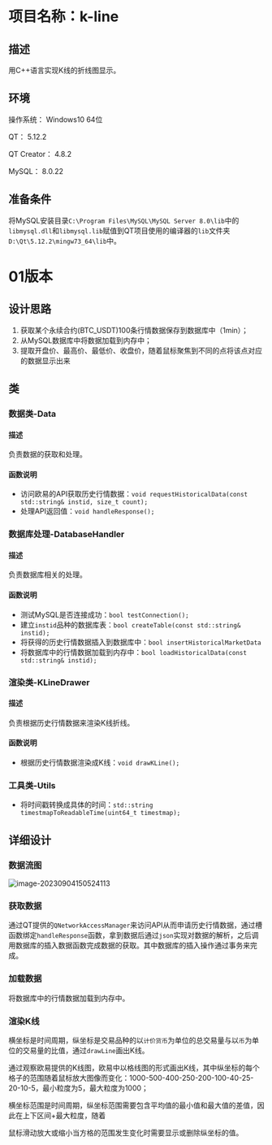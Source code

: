 # 项目名称：k-line
## 描述

用C++语言实现K线的折线图显示。

## 环境

操作系统：	  	Windows10 64位

QT：					5.12.2

QT Creator： 	 4.8.2

MySQL：			 8.0.22

## 准备条件

将MySQL安装目录`C:\Program Files\MySQL\MySQL Server 8.0\lib`中的`libmysql.dll`和`libmysql.lib`赋值到QT项目使用的编译器的`lib`文件夹`D:\Qt\5.12.2\mingw73_64\lib`中。

# 01版本

## 设计思路

1. 获取某个永续合约(BTC_USDT)100条行情数据保存到数据库中（1min）；
2. 从MySQL数据库中将数据加载到内存中；
3. 提取开盘价、最高价、最低价、收盘价，随着鼠标聚焦到不同的点将该点对应的数据显示出来

## 类

### 数据类-Data

#### 描述

负责数据的获取和处理。

#### 函数说明

- 访问欧易的API获取历史行情数据：`void requestHistoricalData(const std::string& instid, size_t count);`
- 处理API返回值：`void handleResponse();`

### 数据库处理-DatabaseHandler

#### 描述

负责数据库相关的处理。

#### 函数说明

- 测试MySQL是否连接成功：`bool testConnection();`
- 建立`instid`品种的数据库表：`bool createTable(const std::string& instid);`
- 将获得的历史行情数据插入到数据库中：`bool insertHistoricalMarketData`
- 将数据库中的行情数据加载到内存中：`bool loadHistoricalData(const std::string& instid);`

### 渲染类-KLineDrawer

#### 描述

负责根据历史行情数据来渲染K线折线。

#### 函数说明

- 根据历史行情数据渲染成K线：`void drawKLine();`

### 工具类-Utils

- 将时间戳转换成具体的时间：`std::string timestmapToReadableTime(uint64_t timestmap);`


## 详细设计

### 数据流图

![image-20230904150524113](https://github.com/sfssa/k-line/tree/master/static/data01.png)

### 获取数据

通过QT提供的`QNetworkAccessManager`来访问API从而申请历史行情数据，通过槽函数绑定`handleResponse`函数，拿到数据后通过`json`实现对数据的解析，之后调用数据库的插入数据函数完成数据的获取。其中数据库的插入操作通过事务来完成。

### 加载数据

将数据库中的行情数据加载到内存中。

### 渲染K线

横坐标是时间周期，纵坐标是交易品种的以`计价货币`为单位的总交易量与以`币`为单位的交易量的比值，通过`drawLine`画出K线。

通过观察欧易提供的K线图，欧易中以格线图的形式画出K线，其中纵坐标的每个格子的范围随着鼠标放大图像而变化：1000-500-400-250-200-100-40-25-20-10-5，最小粒度为5，最大粒度为1000；

横坐标范围是时间周期，纵坐标范围需要包含平均值的最小值和最大值的差值，因此在上下区间+最大粒度，随着

鼠标滑动放大或缩小当方格的范围发生变化时需要显示或删除纵坐标的值。
